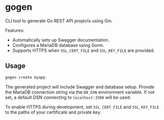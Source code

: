 # gogen

CLI tool to generate Go REST API projects using Gin.

Features:
- Automatically sets up Swagger documentation.
- Configures a MariaDB database using Gorm.
- Supports HTTPS when `SSL_CERT_FILE` and `SSL_KEY_FILE` are provided.

## Usage

```bash
gogen create myapp
```

The generated project will include Swagger and database setup. Provide the MariaDB connection string via the `DB_DSN` environment variable. If not set, a default DSN connecting to `localhost:3306` will be used.

To enable HTTPS during development, set `SSL_CERT_FILE` and `SSL_KEY_FILE` to the paths of your certificate and private key.

